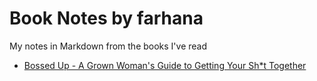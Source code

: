 # Book Notes by farhana
My notes in Markdown from the books I've read 


- [Bossed Up - A Grown Woman's Guide to Getting Your Sh*t Together](bossed_up.md)